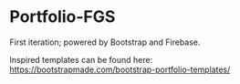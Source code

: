 # Portfolio-FGS
First iteration; powered by Bootstrap and Firebase.

Inspired templates can be found here: https://bootstrapmade.com/bootstrap-portfolio-templates/

